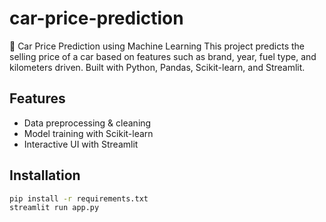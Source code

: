 # car-price-prediction
🚗 Car Price Prediction using Machine Learning This project predicts the selling price of a car based on features such as brand, year, fuel type, and kilometers driven. Built with Python, Pandas, Scikit-learn, and Streamlit.
## Features
- Data preprocessing & cleaning
- Model training with Scikit-learn
- Interactive UI with Streamlit

## Installation
```bash
pip install -r requirements.txt
streamlit run app.py
